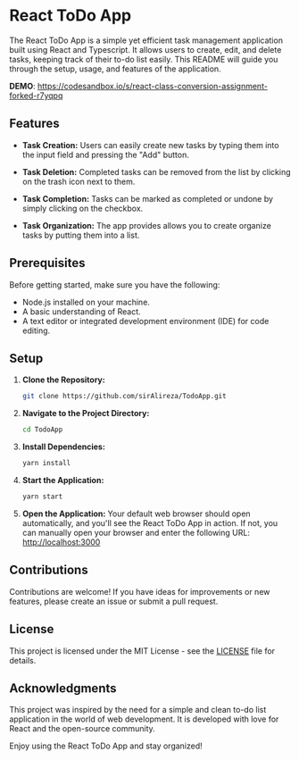 # React ToDo App

The React ToDo App is a simple yet efficient task management application built using React and Typescript. It allows users to create, edit, and delete tasks, keeping track of their to-do list easily. This README will guide you through the setup, usage, and features of the application.

**DEMO**: https://codesandbox.io/s/react-class-conversion-assignment-forked-r7yqpq
## Features

- **Task Creation:** Users can easily create new tasks by typing them into the input field and pressing the "Add" button.

- **Task Deletion:** Completed tasks can be removed from the list by clicking on the trash icon next to them.

- **Task Completion:** Tasks can be marked as completed or undone by simply clicking on the checkbox.

- **Task Organization:** The app provides allows you to create organize tasks by putting them into a list.

## Prerequisites

Before getting started, make sure you have the following:

- Node.js installed on your machine.
- A basic understanding of React.
- A text editor or integrated development environment (IDE) for code editing.

## Setup

1. **Clone the Repository:**
   ```bash
   git clone https://github.com/sirAlireza/TodoApp.git
   ```

2. **Navigate to the Project Directory:**
   ```bash
   cd TodoApp
   ```

3. **Install Dependencies:**
   ```bash
   yarn install
   ```

4. **Start the Application:**
   ```bash
   yarn start
   ```

5. **Open the Application:**
   Your default web browser should open automatically, and you'll see the React ToDo App in action. If not, you can manually open your browser and enter the following URL: [http://localhost:3000](http://localhost:3000)

## Contributions

Contributions are welcome! If you have ideas for improvements or new features, please create an issue or submit a pull request.

## License

This project is licensed under the MIT License - see the [LICENSE](LICENSE) file for details.

## Acknowledgments

This project was inspired by the need for a simple and clean to-do list application in the world of web development. It is developed with love for React and the open-source community.

Enjoy using the React ToDo App and stay organized!
